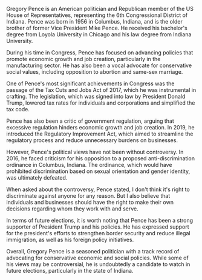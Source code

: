 Gregory Pence is an American politician and Republican member of the US House of Representatives, representing the 6th Congressional District of Indiana. Pence was born in 1956 in Columbus, Indiana, and is the older brother of former Vice President Mike Pence. He received his bachelor's degree from Loyola University in Chicago and his law degree from Indiana University.

During his time in Congress, Pence has focused on advancing policies that promote economic growth and job creation, particularly in the manufacturing sector. He has also been a vocal advocate for conservative social values, including opposition to abortion and same-sex marriage.

One of Pence's most significant achievements in Congress was the passage of the Tax Cuts and Jobs Act of 2017, which he was instrumental in crafting. The legislation, which was signed into law by President Donald Trump, lowered tax rates for individuals and corporations and simplified the tax code.

Pence has also been a critic of government regulation, arguing that excessive regulation hinders economic growth and job creation. In 2019, he introduced the Regulatory Improvement Act, which aimed to streamline the regulatory process and reduce unnecessary burdens on businesses.

However, Pence's political views have not been without controversy. In 2016, he faced criticism for his opposition to a proposed anti-discrimination ordinance in Columbus, Indiana. The ordinance, which would have prohibited discrimination based on sexual orientation and gender identity, was ultimately defeated.

When asked about the controversy, Pence stated, I don't think it's right to discriminate against anyone for any reason. But I also believe that individuals and businesses should have the right to make their own decisions regarding whom they work with and serve.

In terms of future elections, it is worth noting that Pence has been a strong supporter of President Trump and his policies. He has expressed support for the president's efforts to strengthen border security and reduce illegal immigration, as well as his foreign policy initiatives.

Overall, Gregory Pence is a seasoned politician with a track record of advocating for conservative economic and social policies. While some of his views may be controversial, he is undoubtedly a candidate to watch in future elections, particularly in the state of Indiana.
